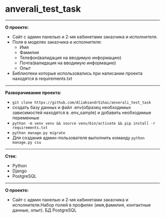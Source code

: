 # anverali_test_task

---
**О проекте:**
- Cайт с админ панелью и 2-мя кабинетами заказчика и исполнителя.
- Поля в моделях заказчика и исполнителя:
    - Имя
    - Фамилия
    - Телефон(валидация на вводимую информацию)
    - Почта(валидация на вводимую информацию)
    - Опыт
- Библиотеки которые использовались при написании проекта находятся в requirements.txt
---
**Разворачивание проекта:**
- `git clone https://github.com/AliaksandrSihai/anverali_test_task`
- создать базу данных и файл .env(образец необходимых зависимостей находятся в .env_sample) и добавить необходимые переменные
- `python -m venv venv && source venv/bin/activate && pip install -r requirements.txt`
- `python manage.py migrate `
- Для создания админ-пользователя выполнить команду  `python manage.py csu`
---
**Стек**:
- Python
- Django
- PostgreSQL
___
**О проекте:**
- Cайт с админ панелью и 2-мя кабинетами заказчика и исполнителя.Набор полей в профилях (имя,фамилия, контактные данные, опыт). БД PostgreSQL
